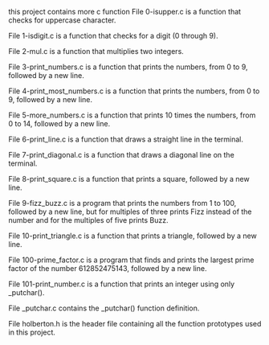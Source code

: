 this project contains more c function
File 0-isupper.c is a function that checks for uppercase character.



File 1-isdigit.c is a function that checks for a digit (0 through 9).



File 2-mul.c is a function that multiplies two integers.



File 3-print_numbers.c is a function that prints the numbers, from 0 to 9, followed by a new line.



File 4-print_most_numbers.c is a function that prints the numbers, from 0 to 9, followed by a new line.



File 5-more_numbers.c is a function that prints 10 times the numbers, from 0 to 14, followed by a new line.



File 6-print_line.c is a function that draws a straight line in the terminal.



File 7-print_diagonal.c is a function that draws a diagonal line on the terminal.



File 8-print_square.c is a function that prints a square, followed by a new line.



File 9-fizz_buzz.c is a program that prints the numbers from 1 to 100, followed by a new line, but for multiples of three prints Fizz instead of the number and for the multiples of five prints Buzz.



File 10-print_triangle.c is a function that prints a triangle, followed by a new line.



File 100-prime_factor.c is a program that finds and prints the largest prime factor of the number 612852475143, followed by a new line.



File 101-print_number.c is a function that prints an integer using only _putchar().



File _putchar.c contains the _putchar() function definition.



File holberton.h is the header file containing all the function prototypes used in this project.
